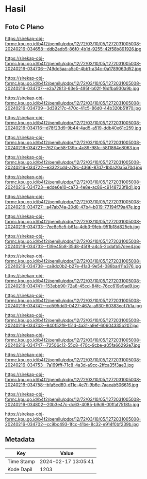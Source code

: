 # Hasil

## Foto C Plano

https://sirekap-obj-formc.kpu.go.id/b4f2/pemilu/pdpr/12/72/03/10/05/1272031005008-20240216-034658--ddb2adb5-86f0-4b1d-9255-42f58b891926.jpg

https://sirekap-obj-formc.kpu.go.id/b4f2/pemilu/pdpr/12/72/03/10/05/1272031005008-20240216-034706--749dc5aa-a5c0-4bb1-a34c-0a1789063d52.jpg

https://sirekap-obj-formc.kpu.go.id/b4f2/pemilu/pdpr/12/72/03/10/05/1272031005008-20240216-034707--e2a72813-63e5-495f-b02f-f6dfba930a9b.jpg

https://sirekap-obj-formc.kpu.go.id/b4f2/pemilu/pdpr/12/72/03/10/05/1272031005008-20240216-034709--3d39217c-470c-41c5-86d0-44b320b51f70.jpg

https://sirekap-obj-formc.kpu.go.id/b4f2/pemilu/pdpr/12/72/03/10/05/1272031005008-20240216-034716--d78f23d9-9b44-4ad5-a519-ddb40e61c259.jpg

https://sirekap-obj-formc.kpu.go.id/b4f2/pemilu/pdpr/12/72/03/10/05/1272031005008-20240216-034721--7627ae58-139b-4c89-98fc-58f1864e8063.jpg

https://sirekap-obj-formc.kpu.go.id/b4f2/pemilu/pdpr/12/72/03/10/05/1272031005008-20240216-034722--e3322cdd-a79c-4366-87d7-1b0a20a5a70d.jpg

https://sirekap-obj-formc.kpu.go.id/b4f2/pemilu/pdpr/12/72/03/10/05/1272031005008-20240216-034723--edde6e10-ca73-4e8e-ac86-c9148723f8d1.jpg

https://sirekap-obj-formc.kpu.go.id/b4f2/pemilu/pdpr/12/72/03/10/05/1272031005008-20240216-034727--a47ab74a-20d0-47b4-b019-77194f79a47e.jpg

https://sirekap-obj-formc.kpu.go.id/b4f2/pemilu/pdpr/12/72/03/10/05/1272031005008-20240216-034733--7ee8c5c5-b61a-4db3-9feb-951b18d825eb.jpg

https://sirekap-obj-formc.kpu.go.id/b4f2/pemilu/pdpr/12/72/03/10/05/1272031005008-20240216-034733--f39e45b8-35d8-45f8-a4c5-2cdafb57dee4.jpg

https://sirekap-obj-formc.kpu.go.id/b4f2/pemilu/pdpr/12/72/03/10/05/1272031005008-20240216-034738--ca8dc0b2-b27e-41a3-9e54-088ba411a376.jpg

https://sirekap-obj-formc.kpu.go.id/b4f2/pemilu/pdpr/12/72/03/10/05/1272031005008-20240216-034741--153ebb90-72a6-45cd-84fc-76cc619e9ad9.jpg

https://sirekap-obj-formc.kpu.go.id/b4f2/pemilu/pdpr/12/72/03/10/05/1272031005008-20240216-034742--cd595dd3-0427-467a-a930-60383ecf7b1a.jpg

https://sirekap-obj-formc.kpu.go.id/b4f2/pemilu/pdpr/12/72/03/10/05/1272031005008-20240216-034743--940f52f9-151d-4a31-a9ef-60604335b207.jpg

https://sirekap-obj-formc.kpu.go.id/b4f2/pemilu/pdpr/12/72/03/10/05/1272031005008-20240216-034747--72506c12-55c8-470c-9cbe-a05fa66292e7.jpg

https://sirekap-obj-formc.kpu.go.id/b4f2/pemilu/pdpr/12/72/03/10/05/1272031005008-20240216-034753--7a169fff-71c8-4a3d-a9cc-2ffca35f3ae3.jpg

https://sirekap-obj-formc.kpu.go.id/b4f2/pemilu/pdpr/12/72/03/10/05/1272031005008-20240216-034758--bfa5cd80-d11e-4e7f-9b6e-7aaeab506616.jpg

https://sirekap-obj-formc.kpu.go.id/b4f2/pemilu/pdpr/12/72/03/10/05/1272031005008-20240216-034802--20b3e47c-dc63-4085-b9d6-00ffaf7518fa.jpg

https://sirekap-obj-formc.kpu.go.id/b4f2/pemilu/pdpr/12/72/03/10/05/1272031005008-20240216-034702--cc9bc493-1fcc-41be-8c32-e914f0bf239b.jpg


## Metadata

| Key        | Value               |
| ---------- | ------------------- |
| Time Stamp | 2024-02-17 13:05:41 |
| Kode Dapil | 1203                |



